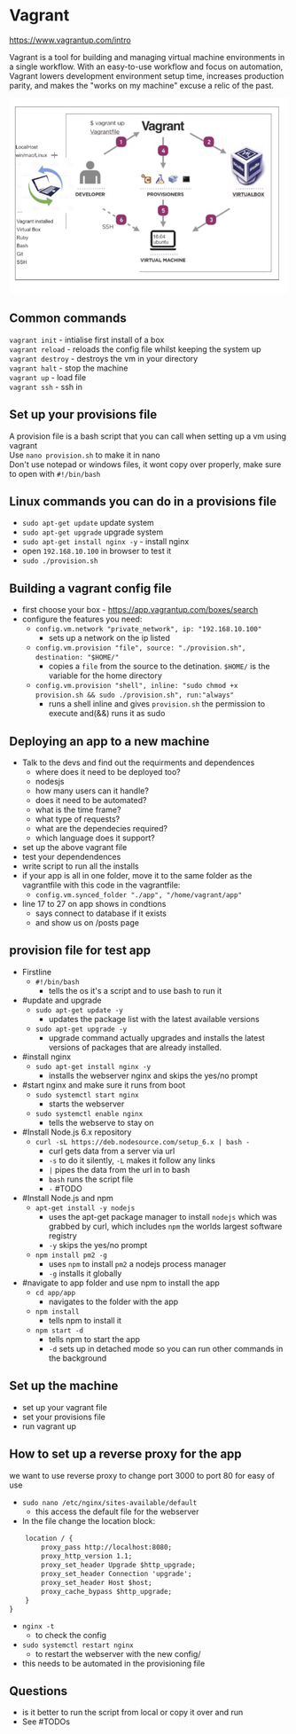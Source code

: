 # Vagrant
https://www.vagrantup.com/intro

Vagrant is a tool for building and managing virtual machine environments in a single workflow. With an easy-to-use workflow and focus on automation, Vagrant lowers development environment setup time, increases production parity, and makes the "works on my machine" excuse a relic of the past.

![Vagrant diagram](/Documentation/resources/vagrant.png)

## Common commands
`vagrant init` - intialise first install of a box  
`vagrant reload` - reloads the config file whilst keeping the system up  
`vagrant destroy` - destroys the vm in your directory  
`vagrant halt` - stop the machine  
`vagrant up` - load file  
`vagrant ssh` - ssh in  

## Set up your provisions file
A provision file is a bash script that you can call when setting up a vm using vagrant  
Use `nano provision.sh` to make it in nano  
Don't use notepad or windows files, it wont copy over properly, make sure to open with `#!/bin/bash`


## Linux commands you can do in a provisions file
- `sudo apt-get update` update system
- `sudo apt-get upgrade` upgrade system
- `sudo apt-get install nginx -y` - install nginx
- open `192.168.10.100` in browser to test it
- `sudo ./provision.sh`


## Building a vagrant config file
- first choose your box - https://app.vagrantup.com/boxes/search 
- configure the features you need:
    - `config.vm.network "private_network", ip: "192.168.10.100"`
        - sets up a network on the ip listed
    - `config.vm.provision "file", source: "./provision.sh", destination: "$HOME/"`
        - copies a `file` from the source to the detination. `$HOME/` is the variable for the home directory
    - `config.vm.provision "shell", inline: "sudo chmod +x provision.sh && sudo ./provision.sh", run:"always"`
        - runs a shell inline and gives `provision.sh` the permission to execute and(&&) runs it as sudo


## Deploying an app to a new machine
- Talk to the devs and find out the requirments and dependences
    - where does it need to be deployed too?
    - nodesjs
    - how many users can it handle?
    - does it need to be automated?
    - what is the time frame?
    - what type of requests?
    - what are the dependecies required?
    - which language does it support?
- set up the above vagrant file
- test your dependendences
- write script to run all the installs
- if your app is all in one folder, move it to the same folder as the vagrantfile with this code in the vagrantfile:
    - `config.vm.synced_folder "./app", "/home/vagrant/app"`
- line 17 to 27 on app shows in condtions
    - says connect to database if it exists
    - and show us on /posts page


## provision file for test app
- Firstline
    - `#!/bin/bash`
        - tells the os it's a script and to use bash to run it
- #update and upgrade
    - `sudo apt-get update -y`
        - updates the package list with the latest available versions
    - `sudo apt-get upgrade -y`
        - upgrade command actually upgrades and installs the latest versions of packages that are already installed.
- #install nginx
    - `sudo apt-get install nginx -y`
        - installs the webserver nginx and skips the yes/no prompt
- #start nginx and make sure it runs from boot
    - `sudo systemctl start nginx`
        - starts the webserver
    - `sudo systemctl enable nginx`
        - tells the webserve to stay on
- #Install Node.js 6.x repository
    - `curl -sL https://deb.nodesource.com/setup_6.x | bash -`
        - curl gets data from a server via url
        - `-s` to do it silently, `-L` makes it follow any links
        - `|` pipes the data from the url in to bash
        - `bash` runs the script file
        - `-` #TODO
- #Install Node.js and npm 
    - `apt-get install -y nodejs`
        - uses the apt-get package manager to install `nodejs` which was grabbed by curl, which includes `npm` the worlds largest software registry
        - `-y` skips the yes/no prompt
    - `npm install pm2 -g`
        - uses `npm` to install `pm2` a nodejs process manager
        - `-g` installs it globally
- #navigate to app folder and use npm to install the app
    - `cd app/app`
        - navigates to the folder with the app
    - `npm install`
        - tells npm to install it
    - `npm start -d`
        - tells npm to start the app
        - `-d` sets up in detached mode so you can run other commands in the background


## Set up the machine
- set up your vagrant file
- set your provisions file
- run vagrant up

## How to set up a reverse proxy for the app
we want to use reverse proxy to change port 3000 to port 80 for easy of use

- `sudo nano /etc/nginx/sites-available/default`
    - this access the default file for the webserver
- In the file change the location block:
```
    location / {
        proxy_pass http://localhost:8080;
        proxy_http_version 1.1;
        proxy_set_header Upgrade $http_upgrade;
        proxy_set_header Connection 'upgrade';
        proxy_set_header Host $host;
        proxy_cache_bypass $http_upgrade;
    }
}
```
- `nginx -t`
    - to check the config
- `sudo systemctl restart nginx`
    - to restart the webserver with the new config/
- this needs to be automated in the provisioning file

## Questions
- is it better to run the script from local or copy it over and run
- See #TODOs